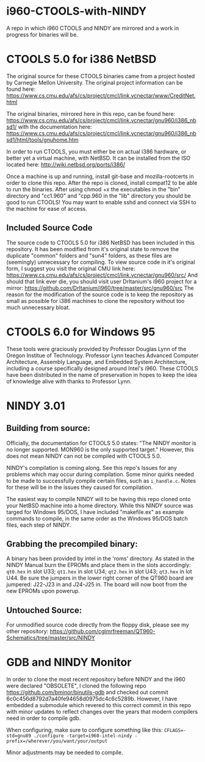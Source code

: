 # i960-CTOOLS-with-NINDY
A repo in which i960 CTOOLS and NINDY are mirrored and a work in progress for binaries will be.

# CTOOLS 5.0 for i386 NetBSD
The original source for these CTOOLS binaries came from a project hosted by Carnegie Mellon University. The original project information can be found here: https://www.cs.cmu.edu/afs/cs/project/cmcl/link.vcnectar/www/CreditNet.html

The original binaries, mirrored here in this repo, can be found here: https://www.cs.cmu.edu/afs/cs/project/cmcl/link.vcnectar/gnu960/i386_nbsd1/ with the documentation here: https://www.cs.cmu.edu/afs/cs/project/cmcl/link.vcnectar/gnu960/i386_nbsd1/html/tools/gnuhome.htm

In order to run CTOOLS, you must either be on actual i386 hardware, or better yet a virtual machine, with NetBSD. It can be installed from the ISO located here: http://wiki.netbsd.org/ports/i386/

Once a machine is up and running, install git-base and mozilla-rootcerts in order to clone this repo. After the repo is cloned, install compat12 to be able to run the binaries. After using chmod +x the executables in the "bin" directory and "cc1.960" and "cpp.960 in the "lib" directory you should be good to run CTOOLS! You may want to enable sshd and connect via SSH to the machine for ease of access.

## Included Source Code
The source code to CTOOLS 5.0 for i386 NetBSD has been included in this repository. It has been modified from it's original state to remove the duplicate "common" folders and "sun4" folders, as these files are (seemingly) unnecessary for compiling. To view source code in it's original form, I suggest you visit the original CMU link here: https://www.cs.cmu.edu/afs/cs/project/cmcl/link.vcnectar/gnu960/src/ And should that link ever die, you should visit user DrItanium's i960 project for a mirror: https://github.com/DrItanium/i960/tree/master/src/gnu960/src The reason for the modification of the source code is to keep the repository as small as possible for i386 machines to clone the repository without too much unnecessary bloat.

# CTOOLS 6.0 for Windows 95
These tools were graciously provided by Professor Douglas Lynn of the Oregon Institue of Technology. Professor Lynn teaches Advanced Computer Architecture, Assembly Language, and Embedded System Architecture, including a course specifically designed around Intel's i960. These CTOOLS have been distributed in the name of preservation in hopes to keep the idea of knowledge alive with thanks to Professor Lynn.

# NINDY 3.01
## Building from source:
Officially, the documentation for CTOOLS 5.0 states: "The NINDY monitor is no longer supported. MON960 is the only supported target." However, this does not mean NINDY can not be compiled with CTOOLS 5.0.

NINDY's compilation is coming along. See this repo's Issues for any problems which may occur during compilation. Some minor quirks needed to be made to successfully compile certain files, such as `i_handle.c`. Notes for these will be in the issues they caused for compilation.

The easiest way to compile NINDY will to be having this repo cloned onto your NetBSD machine into a home directory. While this NINDY source was targed for Windows 95/DOS, I have included "makefile.ex" as example commands to compile, in the same order as the Windows 95/DOS batch files, each step of NINDY.

## Grabbing the precompiled binary:
A binary has been provided by intel in the 'roms' directory. As stated in the NINDY Manual burn the EPROMs and place them in the slots accordingly: `qt0.hex` in slot U33; `qt1.hex` in slot U34; `qt2.hex` in slot U43; `qt3.hex` in lot U44. Be sure the jumpers in the lower right corner of the QT960 board are jumpered: J22-J23 in and J24-J25 in. The board will now boot from the new EPROMs upon powerup.

## Untouched Source:
For unmodified source code directly from the floppy disk, please see my other repository: https://github.com/cglmrfreeman/QT960-Schematics/tree/master/src/NINDY

# GDB and NINDY Monitor

In order to clone the most recent repository before NINDY and the i960 were declared "OBSOLETE", I cloned the following repo https://github.com/bminor/binutils-gdb and checked out commit 6c0c456d8792d7a40fe94658d0975dc4c6c5289b. However, I have embedded a submodule which revered to this correct commit in this repo with minor updates to reflect changes over the years that modern compilers need in order to compile gdb.

When configuring, make sure to configure something like this:
`CFLAGS=-std=gnu89 ./configure -target=i960-intel-nindy -prefix=/wherever/you/want/your/output`

Minor adjustments may be needed to compile.
